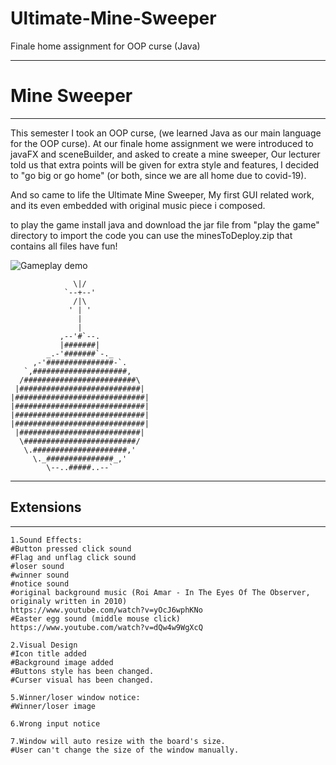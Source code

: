 # Ultimate-Mine-Sweeper
Finale home assignment for OOP curse (Java)

----------------------
#    Mine Sweeper
----------------------
This semester I took an OOP curse, (we learned Java as our main language for the OOP curse).
At our finale home assignment we were introduced to javaFX and sceneBuilder, and asked to create a mine sweeper,
Our lecturer told us that extra points will be given for extra style and features,
I decided to "go big or go home" (or both, since we are all home due to covid-19).

And so came to life the Ultimate Mine Sweeper,
My first GUI related work, and its even embedded with original music piece i composed.

to play the game install java and download the jar file from "play the game" directory
to import the code you can use the minesToDeploy.zip that contains all files
have fun!

![Gameplay demo](demo/demo.gif)

```                      . . .                         
              \|/                          
            `--+--'                        
              /|\                          
             ' | '                         
               |                           
               |                           
           ,--'#`--.                       
           |#######|                       
        _.-'#######`-._                    
     ,-'###############-`.                 
   `,#####################,               
  /#########################\              
 |###########################|             
|#############################|            
|#############################|            
|#############################|            
|#############################|            
 |###########################|             
  \#########################/              
   \.#####################,'               
     \._###############_,'                 
        \--..#####..--`
```        
----------------------
##      Extensions
----------------------
```
1.Sound Effects:
#Button pressed click sound
#Flag and unflag click sound
#loser sound
#winner sound
#notice sound
#original background music (Roi Amar - In The Eyes Of The Observer, originaly written in 2010)
https://www.youtube.com/watch?v=yOcJ6wphKNo
#Easter egg sound (middle mouse click)
https://www.youtube.com/watch?v=dQw4w9WgXcQ

2.Visual Design
#Icon title added
#Background image added
#Buttons style has been changed.
#Curser visual has been changed.

5.Winner/loser window notice:
#Winner/loser image

6.Wrong input notice

7.Window will auto resize with the board's size.
#User can't change the size of the window manually.
```
